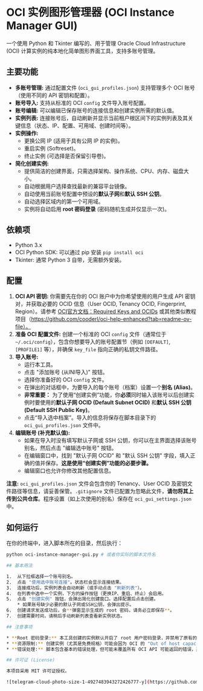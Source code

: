 # OCI 实例图形管理器 (OCI Instance Manager GUI)

一个使用 Python 和 Tkinter 编写的、用于管理 Oracle Cloud Infrastructure (OCI) 计算实例的纯本地化简单图形界面工具，支持多账号管理。

## 主要功能

* **多账号管理:** 通过配置文件 (`oci_gui_profiles.json`) 支持管理多个 OCI 账号（使用不同的 API 密钥和配置）。
* **账号导入:** 支持从标准的 OCI `config` 文件导入账号配置。
* **账号编辑:** 可以编辑已保存账号的连接信息和创建实例所需的默认值。
* **实例列表:** 连接账号后，自动刷新并显示当前租户根区间下的实例列表及其关键信息（状态、IP、配置、可用域、创建时间等）。
* **实例操作:**
    * 更换公网 IP (适用于具有公网 IP 的实例)。
    * 重启实例 (Softreset)。
    * 终止实例 (可选择是否保留引导卷)。
* **简化创建实例:**
    * 提供简洁的创建界面，只需选择架构、操作系统、CPU、内存、磁盘大小。
    * 自动根据用户选择查找最新的兼容平台镜像。
    * 自动使用当前账号配置中预设的**默认子网**和**默认 SSH 公钥**。
    * 自动选择区域内的第一个可用域。
    * 实例将自动启用 **root 密码登录** (密码随机生成并仅显示一次)。

## 依赖项

* Python 3.x
* OCI Python SDK: 可以通过 pip 安装 `pip install oci`
* Tkinter: 通常 Python 3 自带，无需额外安装。

## 配置

1.  **OCI API 密钥:** 你需要先在你的 OCI 账户中为你希望使用的用户生成 API 密钥对，并获取必要的 OCID 信息（User OCID, Tenancy OCID, Fingerprint, Region）。请参考 [OCI官方文档：Required Keys and OCIDs](https://docs.oracle.com/en-us/iaas/Content/API/Concepts/apisigningkey.htm) 或其他类似教程项目（https://github.com/cooderl/oci-help-enhanced?tab=readme-ov-file）。
2.  **准备 OCI 配置文件:** 创建一个标准的 OCI `config` 文件（通常位于 `~/.oci/config`），包含你想要导入的账号配置节（例如 `[DEFAULT]`, `[PROFILE1]` 等），并确保 `key_file` 指向正确的私钥文件路径。
3.  **导入账号:**
    * 运行本工具。
    * 点击 "添加账号 (从INI导入)" 按钮。
    * 选择你准备好的 OCI `config` 文件。
    * 在弹出的对话框中，为要导入的每个账号（档案）设置一个**别名 (Alias)**。
    * **非常重要：** 为了使用“创建实例”功能，你**必须**同时输入该账号以后创建实例时要使用的**默认子网 OCID (Default Subnet OCID)** 和**默认 SSH 公钥 (Default SSH Public Key)**。
    * 点击“导入选中档案”。导入的信息将保存在脚本目录下的 `oci_gui_profiles.json` 文件中。
4.  **编辑账号 (补充默认值):**
    * 如果在导入时没有填写默认子网或 SSH 公钥，你可以在主界面选择该账号别名，然后点击 "编辑选中账号" 按钮。
    * 在编辑窗口中，找到 "默认子网 OCID" 和 "默认 SSH 公钥" 字段，填入正确的值并保存。**这是使用“创建实例”功能的必要步骤。**
    * 编辑窗口也允许你修改其他配置信息。

**注意:** `oci_gui_profiles.json` 文件会包含你的 Tenancy、User OCID 及密钥文件路径等信息，请妥善保管。`.gitignore` 文件已配置为忽略此文件，**请勿将其上传到公共仓库**。程序设置（如上次使用的别名）保存在 `oci_gui_settings.json` 中。

## 如何运行

在你的终端中，进入脚本所在的目录，然后执行：

```bash
python oci-instance-manager-gui.py # 或者你实际的脚本文件名

## 基本用法

1.  从下拉框选择一个账号别名。
2.  点击 "使用选中账号连接"。状态栏会显示连接结果。
3.  连接成功后，实例列表会自动刷新（或手动点击 "刷新列表"）。
4.  在列表中选中一个实例，下方的操作按钮（更换IP、重启、终止）会启用。
5.  点击 "创建实例" 按钮，会弹出简化创建窗口。选择配置后点击创建。
    * 如果账号缺少必要的默认子网或SSH公钥，会弹出提示。
6.  创建请求发送成功后，会**弹窗显示生成的 root 密码，请务必立即保存**。
7.  创建需要时间，请稍后手动刷新列表查看新实例状态。

## 注意事项

* **Root 密码登录:** 本工具创建的实例默认开启了 root 用户密码登录，并禁用了原有的 SSH 密钥登录方式 (通过 cloud-init 实现)。这主要是为了方便某些场景，但会**降低服务器的安全性**。请务必使用生成的强密码，并考虑在首次登录后采取额外的安全措施（如修改密码、配置防火墙、重新启用密钥登录等）。
* **资源限制:** 创建实例（尤其是免费规格）可能会因为 OCI 的 "Out of host capacity" (资源不足) 而失败，这并非脚本错误，请尝试更换可用域或稍后重试。
* **错误处理:** 脚本包含基本的错误处理，但可能未覆盖所有 OCI API 可能返回的错误，遇到未明确处理的错误时请根据 OCI 文档或错误信息排查。

## 许可证 (License)

本项目采用 MIT 许可证授权。

![telegram-cloud-photo-size-1-4927483943272426777-y](https://github.com/user-attachments/assets/75827b0b-5bde-4ac3-a451-4d08da9ca0e1)

